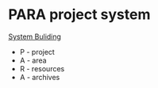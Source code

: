 # PARA project system   
[System Buliding ](system-buliding.md)    
   
- P - project    
- A - area    
- R - resources    
- A - archives     
   
   
